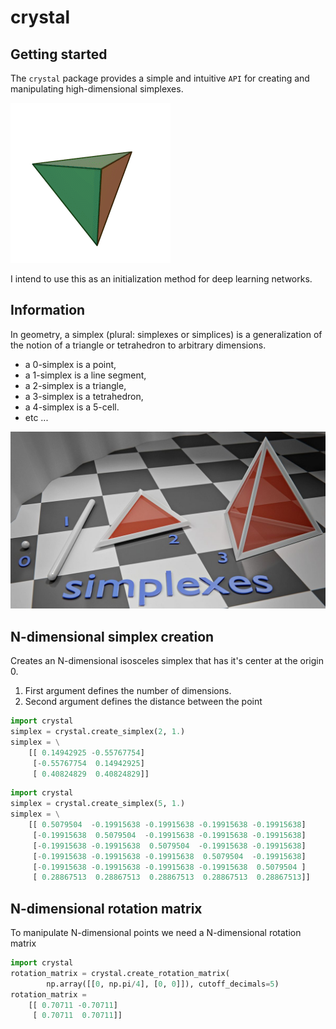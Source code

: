 # crystal

## Getting started 

The ``crystal`` package provides a simple and intuitive ``API`` 
for creating and manipulating high-dimensional simplexes.

![tetrahedron](images/tetrahedron.gif)

I intend to use this as an initialization method for deep learning networks.

## Information
In geometry, a simplex (plural: simplexes or simplices) 
is a generalization of the notion of a triangle or tetrahedron to arbitrary dimensions.

* a 0-simplex is a point,
* a 1-simplex is a line segment,
* a 2-simplex is a triangle,
* a 3-simplex is a tetrahedron,
* a 4-simplex is a 5-cell.
* etc ...  

![simplexes in multiple dimensions](images/simplexes.jpg)

## N-dimensional simplex creation
Creates an N-dimensional isosceles simplex that has it's center at the origin 0.

1. First argument defines the number of dimensions.
2. Second argument defines the distance between the point 

```python
import crystal
simplex = crystal.create_simplex(2, 1.)
simplex = \
    [[ 0.14942925 -0.55767754]
     [-0.55767754  0.14942925]
     [ 0.40824829  0.40824829]]

```

```python
import crystal
simplex = crystal.create_simplex(5, 1.)
simplex = \
    [[ 0.5079504  -0.19915638 -0.19915638 -0.19915638 -0.19915638]
     [-0.19915638  0.5079504  -0.19915638 -0.19915638 -0.19915638]
     [-0.19915638 -0.19915638  0.5079504  -0.19915638 -0.19915638]
     [-0.19915638 -0.19915638 -0.19915638  0.5079504  -0.19915638]
     [-0.19915638 -0.19915638 -0.19915638 -0.19915638  0.5079504 ]
     [ 0.28867513  0.28867513  0.28867513  0.28867513  0.28867513]]
```

##  N-dimensional rotation matrix
To manipulate N-dimensional points we need a N-dimensional rotation matrix

```python
import crystal
rotation_matrix = crystal.create_rotation_matrix(
        np.array([[0, np.pi/4], [0, 0]]), cutoff_decimals=5)
rotation_matrix = 
    [[ 0.70711 -0.70711]
     [ 0.70711  0.70711]]
```